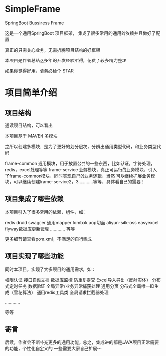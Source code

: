 # SimpleFrame

SpringBoot Bussiness Frame

这是一个通用SpringBoot 项目框架， 集成了很多常用的通用的依赖并且做好了配置

真正的只需关心业务，无需折腾项目结构的好框架

本项目是作者总结这多年的开发经验所得，花费了较多精力整理

如果你觉得好用，请务必给个  STAR


# 项目简单介绍


## 项目结构
通读项目结构，可以看出

本项目基于 MAVEN 多模块

之所以创建多模块，是为了更好的划分层次，分辨出通用类型代码，和业务类型代码

frame-common  通用模块，用于放置公共的一些东西，比如认证，字符处理，redis，excel处理等等
frame-service 业务模块，真正可运行的业务模块，引入了frame-common模块，同时实现自己的业务逻辑，当然
可以继续扩展业务模块，可以继续创建frame-service2，3…………等等，具体看自己的需要！

## 项目集成了哪些依赖
本项目引入了很多常用的依赖，组件，如：

redis
druid
swagger
通用mapper
lombok
aop切面
aliyun-sdk-oss
easyexcel
flyway数据库更新管理
…………
等等

更多细节请查看pom.xml，不满足的自行集成

## 项目实现了哪些功能
同时本项目，实现了大多项目的通用需求，如：

权限认证
接口自动文档
数据库监控
防重复提交
Excel导入导出（反射实体）
分布式定时任务
数据验证
全局异常/业务异常捕获处理
通用分页
分布式全局唯一ID生成（雪花算法）
通用redis工具类
全局请求拦截器处理

…………

等等


## 寄言
后续，作者会不断补充更多的通用功能，总之，集成进的都是JAVA项目正常需要的功能，个性化自定义的
一些需要大家自己扩展～





